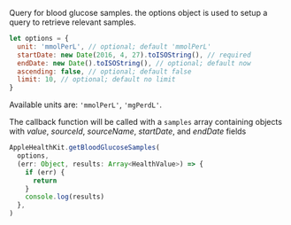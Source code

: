 Query for blood glucose samples. the options object is used to setup a query to retrieve relevant samples.

```javascript
let options = {
  unit: 'mmolPerL', // optional; default 'mmolPerL'
  startDate: new Date(2016, 4, 27).toISOString(), // required
  endDate: new Date().toISOString(), // optional; default now
  ascending: false, // optional; default false
  limit: 10, // optional; default no limit
}
```

Available units are: `'mmolPerL'`, `'mgPerdL'`.

The callback function will be called with a `samples` array containing objects with _value_, _sourceId_, _sourceName_, _startDate_, and _endDate_ fields

```javascript
AppleHealthKit.getBloodGlucoseSamples(
  options,
  (err: Object, results: Array<HealthValue>) => {
    if (err) {
      return
    }
    console.log(results)
  },
)
```
